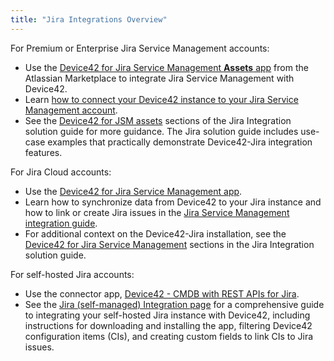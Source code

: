 ```yaml
---
title: "Jira Integrations Overview"
---
```


For Premium or Enterprise Jira Service Management accounts:

- Use the [Device42 for Jira Service Management **Assets** app](https://marketplace.atlassian.com/apps/1229672/device42-for-jira-service-management-assets?hosting=cloud&tab=overview) from the Atlassian Marketplace to integrate Jira Service Management with Device42.
- Learn [how to connect your Device42 instance to your Jira Service Management account](device42-jira-assets-integration.mdx).
- See the [Device42 for JSM assets](/solution-guides/jira-service-management-integration/#configure-device42-for-jsm-assets-the-settings-tab) sections of the Jira Integration solution guide for more guidance. The Jira solution guide includes use-case examples that practically demonstrate Device42-Jira integration features.

For Jira Cloud accounts:

- Use the [Device42 for Jira Service Management app](https://marketplace.atlassian.com/apps/1218369/device42-for-jira-service-management?hosting=cloud&tab=overview).
- Learn how to synchronize data from Device42 to your Jira instance and how to link or create Jira issues in the [Jira Service Management integration guide](device42-jira-cloud-integration.mdx).
- For additional context on the Device42-Jira installation, see the [Device42 for Jira Service Management](/solution-guides/jira-service-management-integration/#device42-for-jira-service-management) sections in the Jira Integration solution guide.

For self-hosted Jira accounts:

- Use the connector app, [Device42 - CMDB with REST APIs for Jira](https://marketplace.atlassian.com/apps/1213601/device42-cmdb-with-rest-apis-for-jira?hosting=datacenter&tab=overview).
- See the [Jira (self-managed) Integration page](device42-jira-integration.md) for a comprehensive guide to integrating your self-hosted Jira instance with Device42, including instructions for downloading and installing the app, filtering Device42 configuration items (CIs), and creating custom fields to link CIs to Jira issues.